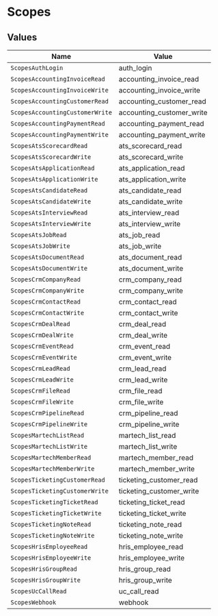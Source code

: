 # Scopes


## Values

| Name                            | Value                           |
| ------------------------------- | ------------------------------- |
| `ScopesAuthLogin`               | auth_login                      |
| `ScopesAccountingInvoiceRead`   | accounting_invoice_read         |
| `ScopesAccountingInvoiceWrite`  | accounting_invoice_write        |
| `ScopesAccountingCustomerRead`  | accounting_customer_read        |
| `ScopesAccountingCustomerWrite` | accounting_customer_write       |
| `ScopesAccountingPaymentRead`   | accounting_payment_read         |
| `ScopesAccountingPaymentWrite`  | accounting_payment_write        |
| `ScopesAtsScorecardRead`        | ats_scorecard_read              |
| `ScopesAtsScorecardWrite`       | ats_scorecard_write             |
| `ScopesAtsApplicationRead`      | ats_application_read            |
| `ScopesAtsApplicationWrite`     | ats_application_write           |
| `ScopesAtsCandidateRead`        | ats_candidate_read              |
| `ScopesAtsCandidateWrite`       | ats_candidate_write             |
| `ScopesAtsInterviewRead`        | ats_interview_read              |
| `ScopesAtsInterviewWrite`       | ats_interview_write             |
| `ScopesAtsJobRead`              | ats_job_read                    |
| `ScopesAtsJobWrite`             | ats_job_write                   |
| `ScopesAtsDocumentRead`         | ats_document_read               |
| `ScopesAtsDocumentWrite`        | ats_document_write              |
| `ScopesCrmCompanyRead`          | crm_company_read                |
| `ScopesCrmCompanyWrite`         | crm_company_write               |
| `ScopesCrmContactRead`          | crm_contact_read                |
| `ScopesCrmContactWrite`         | crm_contact_write               |
| `ScopesCrmDealRead`             | crm_deal_read                   |
| `ScopesCrmDealWrite`            | crm_deal_write                  |
| `ScopesCrmEventRead`            | crm_event_read                  |
| `ScopesCrmEventWrite`           | crm_event_write                 |
| `ScopesCrmLeadRead`             | crm_lead_read                   |
| `ScopesCrmLeadWrite`            | crm_lead_write                  |
| `ScopesCrmFileRead`             | crm_file_read                   |
| `ScopesCrmFileWrite`            | crm_file_write                  |
| `ScopesCrmPipelineRead`         | crm_pipeline_read               |
| `ScopesCrmPipelineWrite`        | crm_pipeline_write              |
| `ScopesMartechListRead`         | martech_list_read               |
| `ScopesMartechListWrite`        | martech_list_write              |
| `ScopesMartechMemberRead`       | martech_member_read             |
| `ScopesMartechMemberWrite`      | martech_member_write            |
| `ScopesTicketingCustomerRead`   | ticketing_customer_read         |
| `ScopesTicketingCustomerWrite`  | ticketing_customer_write        |
| `ScopesTicketingTicketRead`     | ticketing_ticket_read           |
| `ScopesTicketingTicketWrite`    | ticketing_ticket_write          |
| `ScopesTicketingNoteRead`       | ticketing_note_read             |
| `ScopesTicketingNoteWrite`      | ticketing_note_write            |
| `ScopesHrisEmployeeRead`        | hris_employee_read              |
| `ScopesHrisEmployeeWrite`       | hris_employee_write             |
| `ScopesHrisGroupRead`           | hris_group_read                 |
| `ScopesHrisGroupWrite`          | hris_group_write                |
| `ScopesUcCallRead`              | uc_call_read                    |
| `ScopesWebhook`                 | webhook                         |